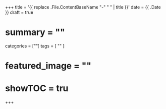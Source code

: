 +++
title = '{{ replace .File.ContentBaseName "-" " " | title }}'
date = {{ .Date }}
draft = true
# summary = ""
categories = [""]
tags = [
  ""
  ]
# featured_image = ""
# showTOC = tru
+++
